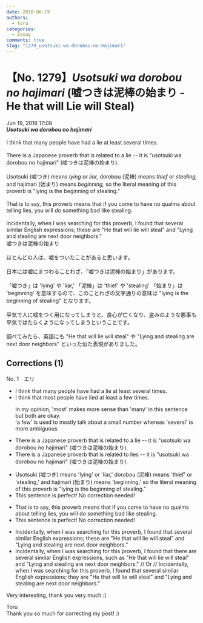 ```yaml
---
date: 2018-06-19
authors:
  - toru
categories:
  - Essay
comments: true
slug: "1279_usotsuki-wa-dorobou-no-hajimari"
---
```


# 【No. 1279】<strong><em>Usotsuki wa dorobou no hajimari</strong></em> (嘘つきは泥棒の始まり - He that will Lie will Steal)
<div class="date">Jun 19, 2018 17:08</div>
<div id="post"><div id="body_show_ori">
<strong><em>Usotsuki wa dorobou no hajimari</strong></em><br/><br/>I think that many people have had a lie at least several times.<br/><br/>There is a Japanese proverb that is related to a lie -- it is "usotsuki wa dorobou no hajimari" (嘘つきは泥棒の始まり).<br/><br/>Usotsuki (嘘つき) means <em>lying</em> or <em>liar,</em> dorobou (泥棒) means <em>thief</em> or <em>stealing,</em> and hajimari (始まり) means <em>beginning,</em> so the literal meaning of this proverb is "lying is the beginning of stealing."<br/><br/>That is to say, this proverb means that if you come to have no qualms about telling lies, you will do something bad like stealing.<br/><br/>Incidentally, when I was searching for this proverb, I found that several similar English expressions; these are "He that will lie will steal" and "Lying and stealing are next door neighbors."
</div></div>

<!-- more -->

<div id="post_ja"><div id="body_show_mo">
嘘つきは泥棒の始まり<br/><br/>ほとんどの人は、嘘をついたことがあると思います。<br/><br/>日本には嘘にまつわることわざ、「嘘つきは泥棒の始まり」があります。<br/><br/>「嘘つき」は 'lying' や 'liar,' 「泥棒」は 'thief' や 'stealing' 「始まり」は 'beginning' を意味するので、このことわざの文字通りの意味は "lying is the beginning of stealing" となります。<br/><br/>平気で人に嘘をつく用になってしまうと、良心が亡くなり、盗みのような悪事も平気ではたらくようになってしまうということです。<br/><br/>調べてみたら、英語にも "He that will lie will steal" や "Lying and stealing are next door neighbors" といった似た表現がありました。
</div></div>

## Corrections (1)
<div id="block"><div class="first_name"> No. 1　<span class="just_name">エリ</span></div><div id="block2">
<ul class="correction_field">
<li class="incorrect">I think that many people have had a lie at least several times.</li>
<li class="corrected correct">
I think that <span class="f_blue">most</span> people have <span class="f_red">lied</span> at least <span class="f_blue">a few</span> times.
<p class="correction_comment">In my opinion, 'most' makes more sense than 'many' in this sentence but both are okay.<br/>'a few' is used to mostly talk about a small number whereas 'several' is more ambiguous</p>
</li>
</ul>
<ul class="correction_field">
<li class="incorrect">There is a Japanese proverb that is related to a lie -- it is "usotsuki wa dorobou no hajimari" (嘘つきは泥棒の始まり).</li>
<li class="corrected correct">
There is a Japanese proverb that is related to <span class="f_red">lies</span> -- it is "usotsuki wa dorobou no hajimari" (嘘つきは泥棒の始まり).
</li>
</ul>
<ul class="correction_field">
<li class="incorrect">Usotsuki (嘘つき) means 'lying' or 'liar,' dorobou (泥棒) means 'thief' or 'stealing,' and hajimari (始まり) means 'beginning,' so the literal meaning of this proverb is "lying is the beginning of stealing."</li>
<li class="corrected perfect">This sentence is perfect! No correction needed!</li>
</ul>
<ul class="correction_field">
<li class="incorrect">That is to say, this proverb means that if you come to have no qualms about telling lies, you will do something bad like stealing.</li>
<li class="corrected perfect">This sentence is perfect! No correction needed!</li>
</ul>
<ul class="correction_field">
<li class="incorrect">Incidentally, when I was searching for this proverb, I found that several similar English expressions; these are "He that will lie will steal" and "Lying and stealing are next door neighbors."</li>
<li class="corrected correct">
Incidentally, when I was searching for this proverb, I found that <span class="f_blue">there are</span> several similar English expressions, <span class="f_blue">such as</span> "He that will lie will steal" and "Lying and stealing are next door neighbors." // Or // Incidentally, when I was searching for this proverb, I found <span class="sline"><span class="f_red">that</span><span class="f_red"> several</span></span> similar English expressions; <span class="f_blue">they</span> are "He that will lie will steal" and "Lying and stealing are next door neighbors."
</li>
</ul>
<p class="comment_small">
 Very interesting, thank you very much :)
</p>

</div><div class="name"><span class="just_name">Toru</span><br>
Thank you so much for correcting my post! :)
</div>
</div>
